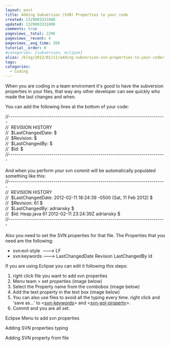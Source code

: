 ```yaml
---
layout: post
title: Adding Subversion (SVN) Properties to your code
created: 1329003331000
updated: 1329003331000
comments: true
pageviews__total: 2296
pageviews__recent: 4
pageviews__avg_time: 266
tutorial__order: 0
#categories: [subversion, eclipse]
alias: /blog/2012/02/11/adding-subversion-svn-properties-to-your-code/
tags:
categories:
  - Coding
---
```

<p>When you are coding in a team enviroment it&#39;s good to have the subversion properties in your files, that way any other developer can see quickly who made the last changes and when.</p>
<p>You can add the following lines at the bottom of your code:</p>
<!--More-->
<div>
	//-----------------------------------------------------------------------------</div>
<div>
	// &nbsp;REVISION HISTORY</div>
<div>
	// &nbsp;$LastChangedDate: $</div>
<div>
	// &nbsp;$Revision: $</div>
<div>
	// &nbsp;$LastChangedBy: $</div>
<div>
	// &nbsp;$Id: $</div>
<div>
	//-----------------------------------------------------------------------------</div>
<div>
	&nbsp;</div>
<div>
	And when you perform your svn commit will be automatically populated something like this:</div>
<div>
	//-----------------------------------------------------------------------------</div>
<div>
	// &nbsp;REVISION HISTORY</div>
<div>
	// &nbsp;$LastChangedDate: 2012-02-11 18:24:39 -0500 (Sat, 11 Feb 2012) $</div>
<div>
	// &nbsp;$Revision: 61 $</div>
<div>
	// &nbsp;$LastChangedBy: adriansky $</div>
<div>
	// &nbsp;$Id: Heap.java 61 2012-02-11 23:24:39Z adriansky $</div>
<div>
	//-----------------------------------------------------------------------------</div>
<div>
	&nbsp;</div>
<div>
	Also you need to set the SVN properties for that file. The Properties that you need are the following:</div>
<ul>
	<li>
		svn:eol-style &nbsp;---&gt; LF</li>
	<li>
		svn:keywords ---&gt; LastChangedDate Revision LastChangedBy Id</li>
</ul>
<div>
	If you are using Eclipse you can edit it following this steps:</div>
<ol>
	<li>
		right click file you want to add svn properties</li>
	<li>
		Menu team &gt; set properties (image below)</li>
	<li>
		Select the Property name from the combobox&nbsp;(image below)</li>
	<li>
		Add the text property in the text box&nbsp;(image below)</li>
	<li>
		You can also use files to avoid all the typing every time. right click and &#39;save as...&#39; to &lt;<a href="http://adrianmejiarosario.com/sites/default/files/svn-keywords.txt" target="_blank">svn-keywords</a>&gt; and&nbsp;&lt;<a href="http://adrianmejiarosario.com/sites/default/files/svn-eol-style.txt" onclick="window.open(this.href, '', 'resizable=no,status=no,location=no,toolbar=no,menubar=no,fullscreen=no,scrollbars=no,dependent=no'); return false;">svn-eol-property</a>&gt;.</li>
	<li>
		Commit and you are all set.</li>
</ol>
<p>Eclipse Menu to add svn properties</p>
<p>
<!-- <img alt="Eclipse SVN Property Menu" src="http://adrianmejiarosario.com/sites/default/files/svnprop1.png" style="width: 600px; height: 564px; " /> -->
</p>
<p>Adding SVN properties typing</p>
<p>
<!-- <img alt="" src="http://adrianmejiarosario.com/sites/default/files/svnprop2.png" style="width: 525px; height: 520px; " /> -->
</p>
<p>Adding SVN property from file</p>
<p>
<!-- <img alt="SVN property from file" src="http://adrianmejiarosario.com/sites/default/files/svnprop3.png" style="width: 525px; height: 520px; " /> -->
</p>
